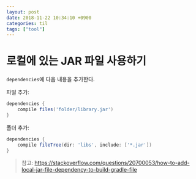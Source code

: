 ```yaml
---
layout: post
date: 2018-11-22 10:34:10 +0900
categories: til
tags: ["tool"]
---
```


# 로컬에 있는 JAR 파일 사용하기

`dependencies`에 다음 내용을 추가한다.

파일 추가:

```groovy
dependencies {
    compile files('folder/library.jar')
}
```

폴더 추가:

```groovy
dependencies {
    compile fileTree(dir: 'libs', include: ['*.jar'])
}
```

> 참고: <https://stackoverflow.com/questions/20700053/how-to-add-local-jar-file-dependency-to-build-gradle-file>

